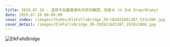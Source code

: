 ```yaml
---
title: 2019.07.26 - 温哥华岛麋鹿瀑布吊桥鸟瞰图，加拿大 (© Ink Drop/Alamy)
date: 2019.07.26 00:00:00
cover_index: /images/thumbs/ElkFallsBridge_ZH-CN3921681387_533x300.jpg
cover_detail: /images/ElkFallsBridge_ZH-CN3921681387_1920x1080.jpg
---
```


![ElkFallsBridge](/images/ElkFallsBridge_ZH-CN3921681387_1920x1080.jpg)
